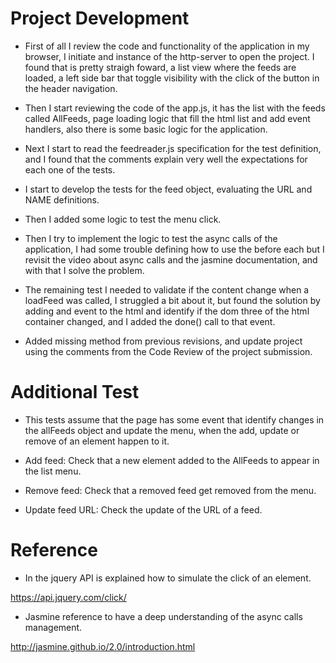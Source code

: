 # Project Development

- First of all I review the code and functionality of the application in my browser, I initiate and instance of the http-server to open the project. I found that is pretty straigh foward, a list view where the feeds are loaded, a left side bar that toggle visibility with the click of the button in the header navigation. 

- Then I start reviewing the code of the app.js, it has the list with the feeds called AllFeeds, page loading logic that fill the html list and add event handlers, also there is some basic logic  for the application.

- Next I start to read the feedreader.js specification for the test definition, and I found that the comments explain very well the expectations for each one of the tests.

- I start to develop the tests for the feed object, evaluating the URL and NAME definitions.

- Then I added some logic to test the menu click.

- Then I try to implement the logic to test the async calls of the application, I had some trouble defining how to use the before each but I revisit the video about async calls and the jasmine documentation, and with that I solve the problem.

- The remaining test I needed to validate if the content change when a loadFeed was called, I struggled a bit about it, but found the solution by adding and event to the html and identify if the dom three of the html container changed, and I added the done() call to that event.

- Added missing method from previous revisions, and update project using the comments from the Code Review of the project submission.


# Additional Test

- This tests assume that the page has some event that identify changes in the allFeeds object and update the menu, when the add, update or remove of an element happen to it.

- Add feed: Check that a new element added to the AllFeeds to appear in the list menu.

- Remove feed: Check that a removed feed get removed from the menu.

- Update feed URL: Check the update of the URL of a feed.


# Reference

- In the jquery API is explained how to simulate the click of an element.

https://api.jquery.com/click/

- Jasmine reference to have a deep understanding of the async calls management.

http://jasmine.github.io/2.0/introduction.html
